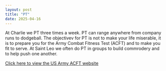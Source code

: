 ```yaml
---
layout: post
title: "PT"
date: 2025-04-16
---
```

At Charlie we PT three times a week. PT can range anywhere from company runs to dodgeball.
The objectivev for PT is not to make your life miserable, it is to prepare you for the Army Combat Fitness Test (ACFT) and to make you fit to serve.
At Saint Leo we often do PT in groups to build commrodery and to help push one another.

[Click here to view the US Army ACFT website]([https://www.google.com](https://www.army.mil/acft))
